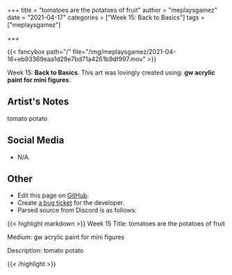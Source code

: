 +++
title =       "tomatoes are the potatoes of fruit"
author =      "meplaysgamez"
date =        "2021-04-17"
categories =  ["Week 15: Back to Basics"]
tags =        ["meplaysgamez"]

+++


{{< fancybox path="/" file="/img/meplaysgamez/2021-04-16+eb93369eaa1d29e7bd71a4261b9df997.mov" >}}


Week 15: **Back to Basics**. This art was lovingly created using: **gw acrylic paint for mini figures**.

## Artist's Notes

tomato potato

## Social Media

- N/A.

## Other

- Edit this page on [GitHub](https://github.com/teaminkling/web-refresh/edit/main/blog/content/blog/meplaysgamez-week-15-0547.md).
- Create [a bug ticket](https://github.com/teaminkling/web-refresh/issues/new?assignees=&labels=bug&template=problem-report.md&title=) for the developer.
- Parsed source from Discord is as follows:

{{< highlight markdown >}}
Week 15
Title: tomatoes are the potatoes of fruit

Medium: gw acrylic paint for mini figures

Description: tomato potato

{{< /highlight >}}